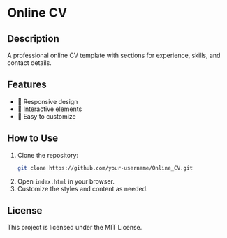 # Online CV

## Description
A professional online CV template with sections for experience, skills, and contact details.

## Features
- 📌 Responsive design
- 📌 Interactive elements
- 📌 Easy to customize

## How to Use
1. Clone the repository:
   ```sh
   git clone https://github.com/your-username/Online_CV.git
   ```
2. Open `index.html` in your browser.
3. Customize the styles and content as needed.

## License
This project is licensed under the MIT License.

